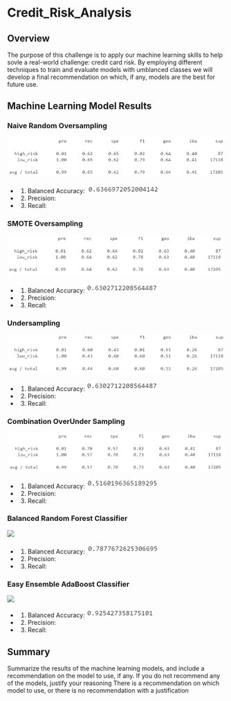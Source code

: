 # Credit_Risk_Analysis

## Overview
The purpose of this challenge is to apply our machine learning skills to help sovle a real-world challenge: credit card risk.  By employing different techniques to train and evaluate models with umblanced classes we will develop a final recommendation on which, if any, models are the best for future use.

## Machine Learning Model Results

### Naive Random Oversampling

![](Images/Naive_Random_Oversampling_Imbalanced_Classifcation_Report.png)

- 1. Balanced Accuracy: ![](Images/Naive_Random_Oversampling_Balanced_Accuracy_Score.png)
- 2. Precision:
- 3. Recall:

### SMOTE Oversampling

![](Images/SMOTE_Oversampling_Imbalanced_Classifcation_Report.png)

- 1. Balanced Accuracy: ![](Images/SMOTE_Oversampling_Balanced_Accuracy_Score.png)
- 2. Precision:
- 3. Recall:

### Undersampling

![](Images/Cluster_Centroids_Undersampling_Imbalanced_Classifcation_Report.png)

- 1. Balanced Accuracy: ![](Images/Cluster_Centroids_Undersampling_Balanced_Accuracy_Score.png)
- 2. Precision:
- 3. Recall:

### Combination OverUnder Sampling

![](Images/SMOTE_Combination_OverUnder_Sampling_Imbalanced_Classifcation_Report.png)

- 1. Balanced Accuracy: ![](Images/SMOTE_Combination_OverUnder_Sampling_Balanced_Accuracy_Score.png)
- 2. Precision:
- 3. Recall:

### Balanced Random Forest Classifier

![](Images/Balanced_Random_Forest_Classifier_Imbalanced_Classifcation_Report.png)

- 1. Balanced Accuracy: ![](Images/Balanced_Random_Forest_Classifier_Balanced_Accuracy_Score.png)
- 2. Precision:
- 3. Recall:

### Easy Ensemble AdaBoost Classifier

![](Images/Easy_Ensamble_AdaBoost_Classifier_Imbalanced_Classifcation_Report.png)

- 1. Balanced Accuracy: ![](Images/Easy_Ensamble_AdaBoost_Classifier_Balanced_Accuracy_Score.png)
- 2. Precision:
- 3. Recall:

## Summary

Summarize the results of the machine learning models, and include a recommendation on the model to use, if any. If you do not recommend any of the models, justify your reasoning
There is a recommendation on which model to use, or there is no recommendation with a justification
